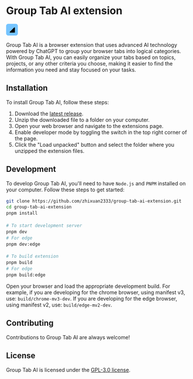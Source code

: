 # Group Tab AI extension

<img src="./assets/icon.png" width="32">

Group Tab AI is a browser extension that uses advanced AI technology powered by ChatGPT to group your browser tabs into logical categories. With Group Tab AI, you can easily organize your tabs based on topics, projects, or any other criteria you choose, making it easier to find the information you need and stay focused on your tasks.

## Installation

To install Group Tab AI, follow these steps:

1. Download the [latest release](https://github.com/zhixuan2333/group-tab-ai-extension/releases/latest).
2. Unzip the downloaded file to a folder on your computer.
3. Open your web browser and navigate to the extensions page.
4. Enable developer mode by toggling the switch in the top right corner of the page.
5. Click the "Load unpacked" button and select the folder where you unzipped the extension files.

## Development

To develop Group Tab AI, you'll need to have `Node.js` and `PNPM` installed on your computer. Follow these steps to get started:

```bash
git clone https://github.com/zhixuan2333/group-tab-ai-extension.git
cd group-tab-ai-extension
pnpm install

# To start development server
pnpm dev
# For edge
pnpm dev:edge

# To build extension
pnpm build
# For edge
pnpm build:edge
```

Open your browser and load the appropriate development build. For example, if you are developing for the chrome browser, using manifest v3, use: `build/chrome-mv3-dev`. If you are developing for the edge browser, using manifest v2, use: `build/edge-mv2-dev`.

## Contributing

Contributions to Group Tab AI are always welcome!

## License

Group Tab AI is licensed under the [GPL-3.0 license](LICENSE).
